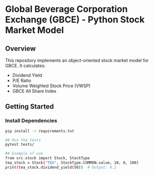 # Global Beverage Corporation Exchange (GBCE) - Python Stock Market Model

## Overview
This repository implements an object-oriented stock market model for GBCE. It calculates:
- Dividend Yield
- P/E Ratio
- Volume Weighted Stock Price (VWSP)
- GBCE All Share Index

## Getting Started
### Install Dependencies
```bash
pip install -r requirements.txt

## Run the tests
pytest tests/

## Example of use
from src.stock import Stock, StockType
tea_stock = Stock("TEA", StockType.COMMON.value, 10, 0, 100)
print(tea_stock.dividend_yield(50))  # Output: 0.2
